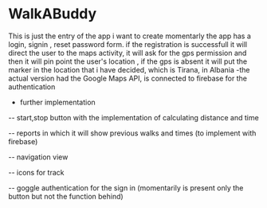 # WalkABuddy
This is just the entry of the app i want to create
momentarly the app has a login, signin , reset password form.
if the registration is successfull it will direct the user to
the maps activity, it will ask for the gps permission and then
it will pin point the user's location , if the gps is absent 
it will put the marker in the location that i have decided, which 
is Tirana, in Albania
-the actual version had the Google Maps API, is connected to firebase for 
the authentication

- further implementation

-- start,stop button with the implementation of calculating distance and time

-- reports in which it will show previous walks and times (to implement with firebase)

-- navigation view

-- icons for track

-- goggle authentication for the sign in (momentarily is present only the button but not the function behind)

